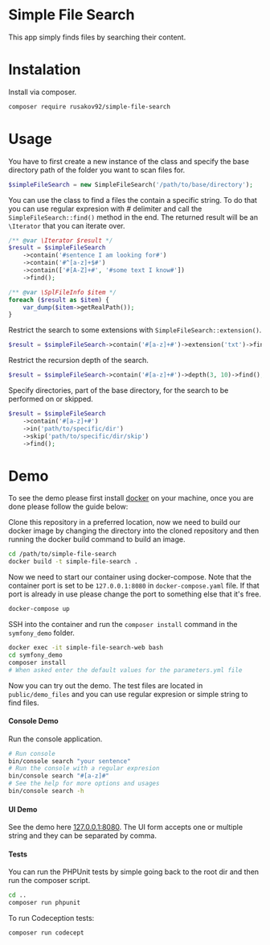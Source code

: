 # Simple File Search
This app simply finds files by searching their content.
# Instalation
Install via composer.
```bash
composer require rusakov92/simple-file-search
```
# Usage
You have to first create a new instance of the class and specify the base
directory path of the folder you want to scan files for.
```php
$simpleFileSearch = new SimpleFileSearch('/path/to/base/directory');
```
You can use the class to find a files the contain a specific string. To do
that you can use regular expresion with *#* delimiter and call the
`SimpleFileSearch::find()` method in the end. The returned result will be an
`\Iterator` that you can iterate over.
```php
/** @var \Iterator $result */
$result = $simpleFileSearch
    ->contain('#sentence I am looking for#')
    ->contain('#^[a-z]+$#')
    ->contain(['#[A-Z]+#', '#some text I know#'])
    ->find();

/** @var \SplFileInfo $item */
foreach ($result as $item) {
    var_dump($item->getRealPath());
}
```
Restrict the search to some extensions with `SimpleFileSearch::extension()`.
```php
$result = $simpleFileSearch->contain('#[a-z]+#')->extension('txt')->find();
```
Restrict the recursion depth of the search.
```php
$result = $simpleFileSearch->contain('#[a-z]+#')->depth(3, 10)->find();
```
Specify directories, part of the base directory, for the search to be
performed on or skipped.
```php
$result = $simpleFileSearch
    ->contain('#[a-z]+#')
    ->in('path/to/specific/dir')
    ->skip('path/to/specific/dir/skip')
    ->find();
```
# Demo
To see the demo please first install [docker](https://www.docker.com/) on
your machine, once you are done please follow the guide below:

Clone this repository in a preferred location, now we need to build our
docker image by changing the directory into the cloned repository and then
running the docker build command to build an image.
```bash
cd /path/to/simple-file-search
docker build -t simple-file-search .
```
Now we need to start our container using docker-compose. Note that the
container port is set to be `127.0.0.1:8080` in `docker-compose.yaml` file.
If that port is already in use please change the port to something else
that it's free.
```bash
docker-compose up
```
SSH into the container and run the `composer install` command in the
`symfony_demo` folder.
```bash
docker exec -it simple-file-search-web bash
cd symfony_demo
composer install
# When asked enter the default values for the parameters.yml file
```
Now you can try out the demo. The test files are located in
`public/demo_files` and you can use regular expresion or simple string to
find files.
#### Console Demo
Run the console application.
```bash
# Run console
bin/console search "your sentence"
# Run the console with a regular expresion
bin/console search "#[a-z]#"
# See the help for more options and usages
bin/console search -h
```
#### UI Demo
See the demo here [127.0.0.1:8080](http://127.0.0.1:8080/). The UI form
accepts one or multiple string and they can be separated by comma.
#### Tests
You can run the PHPUnit tests by simple going back to the root dir and
then run the composer script.
```bash
cd ..
composer run phpunit
```
To run Codeception tests:
```bash
composer run codecept
```
